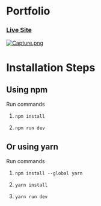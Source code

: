 # Portfolio

### [Live Site](https://muzammil-resume.netlify.app/)

[![Capture.png](https://i.postimg.cc/WpSzJQHq/Capture.png)](https://postimg.cc/NL9B3PYQ)



# Installation Steps

## Using npm

Run commands

1) ```npm install```


2) ```npm run dev```


## Or using yarn

Run commands 

1) ```npm install --global yarn```

2) ```yarn install```

3) ```yarn run dev```

